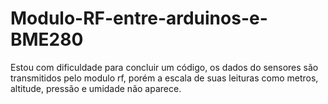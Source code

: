 # Modulo-RF-entre-arduinos-e-BME280
Estou com dificuldade para concluir um código, os dados do sensores são transmitidos pelo modulo rf, porém a escala de suas leituras como metros, altitude, pressão e umidade não aparece.
